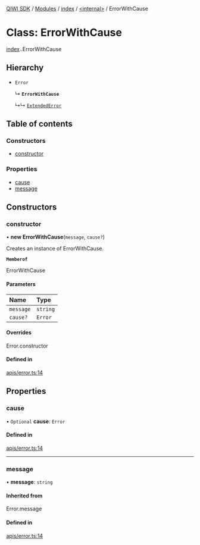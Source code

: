 [QIWI SDK](../README.md) / [Modules](../modules.md) / [index](../modules/index.md) / [<internal\>](../modules/index._internal_.md) / ErrorWithCause

# Class: ErrorWithCause

[index](../modules/index.md).[<internal>](../modules/index._internal_.md).ErrorWithCause

## Hierarchy

- `Error`

  ↳ **`ErrorWithCause`**

  ↳↳ [`ExtendedError`](index._internal_.ExtendedError.md)

## Table of contents

### Constructors

- [constructor](index._internal_.ErrorWithCause.md#constructor)

### Properties

- [cause](index._internal_.ErrorWithCause.md#cause)
- [message](index._internal_.ErrorWithCause.md#message)

## Constructors

### constructor

• **new ErrorWithCause**(`message`, `cause?`)

Creates an instance of ErrorWithCause.

**`Memberof`**

ErrorWithCause

#### Parameters

| Name | Type |
| :------ | :------ |
| `message` | `string` |
| `cause?` | `Error` |

#### Overrides

Error.constructor

#### Defined in

[apis/error.ts:14](https://github.com/AlexXanderGrib/node-qiwi-sdk/blob/b60f8c6/src/apis/error.ts#L14)

## Properties

### cause

• `Optional` **cause**: `Error`

#### Defined in

[apis/error.ts:14](https://github.com/AlexXanderGrib/node-qiwi-sdk/blob/b60f8c6/src/apis/error.ts#L14)

___

### message

• **message**: `string`

#### Inherited from

Error.message

#### Defined in

[apis/error.ts:14](https://github.com/AlexXanderGrib/node-qiwi-sdk/blob/b60f8c6/src/apis/error.ts#L14)
